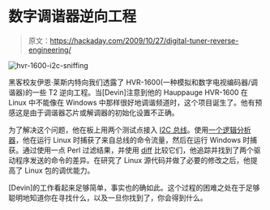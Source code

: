 # 数字调谐器逆向工程

> 原文：<https://hackaday.com/2009/10/27/digital-tuner-reverse-engineering/>

![hvr-1600-i2c-sniffing](img/157f358e9bbe200d79db7f10252a91a0.png "hvr-1600-i2c-sniffing")

黑客校友伊恩·莱斯内特向我们透露了 HVR-1600(一种模拟和数字电视编码器/调谐器)的一些 T2 逆向工程。当[Devin]注意到他的 Hauppauge HVR-1600 在 Linux 中不能像在 Windows 中那样很好地调谐频道时，这个项目诞生了。他有预感这是由于调谐器芯片或解调器的初始化设置不正确。

为了解决这个问题，他在板上用两个测试点接入 [I2C 总线](http://en.wikipedia.org/wiki/I2c)。使用[一个逻辑分析器](http://hackaday.com/2009/03/06/tools-saleae-logic-logic-analyzer/)，他在运行 Linux 时捕获了来自总线的命令流量，然后在运行 Windows 时捕获。通过使用一点 Perl 过滤结果，并使用 [diff](http://linux.die.net/man/1/diff) 比较它们，他追踪并找到了两个驱动程序发送的命令的差异。在研究了 Linux 源代码并做了必要的修改之后，他提高了 Linux 包的调优能力。

[Devin]的工作看起来足够简单，事实也的确如此。这个过程的困难之处在于足够聪明地知道你在寻找什么，以及一旦你找到了，你会得到什么。
